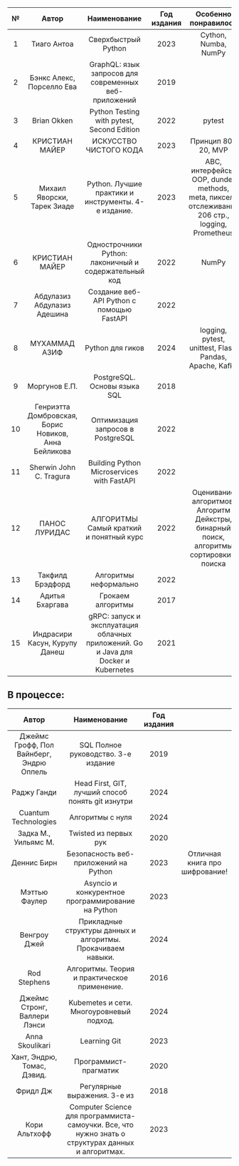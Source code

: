 | №  |                        Автор                         |                                    Наименование                                     | Год издания |                                      Особенно понравилось                                      |
|:--:|:----------------------------------------------------:|:-----------------------------------------------------------------------------------:|:-----------:|:----------------------------------------------------------------------------------------------:|
| 1  |                     Тиаго Антоа                      |                                 Сверхбыстрый Python                                 |    2023     |                                      Cython, Numba, NumPy                                      |
| 2  |              Бэнкс Алекс, Порселло Ева               |                GraphQL: язык запросов для современных веб-приложений                |    2019     |                                                                                                |
| 3  |                     Brian Okken                      |                     Python Testing with pytest, Second Edition                      |    2022     |                                             pytest                                             |
| 4  |                    КРИСТИАН МАЙЕР                    |                               ИСКУССТВО ЧИСТОГО КОДА                                |    2023     |                                      Принцип 80 / 20, MVP                                      |
| 5  |             Михаил Яворски, Тарек Зиаде              |                 Python. Лучшие практики и инструменты. 4-е издание.                 |    2023     | ABC, интерфейсы, OOP, dunder methods, meta, пиксели отслеживания 206 стр., logging, Prometheus |
| 6  |                    КРИСТИАН МАЙЕР                    |                Однострочники Python: лаконичный и содержательный код                |    2022     |                                             NumPy                                              |
| 7  |             Абдулазиз Абдулазиз Адешина              |                      Создание веб-API Python с помощью FastAPI                      |    2022     |                                                                                                |
| 8  |                    MYXAMMAД АЗИФ                     |                                  Python для гиков                                   |    2024     |                    logging, pytest, unittest, Flask, Pandas, Apache, Kafka                     |
| 9  |                    Моргунов Е.П.                     |                            PostgreSQL. Основы языка SQL                             |    2018     |                                                                                                |
| 10 | Генриэтта Домбровская, Борис Новиков, Анна Бейликова |                          Оптимизация запросов в PostgreSQL                          |    2022     |                                                                                                |
| 11 |               Sherwin John C. Tragura                |                     Building Python Microservices with FastAPI                      |    2022     |                                                                                                |
| 12 |                    ПАНОС ЛУРИДАС                     |                       АЛГОРИТМЫ Самый краткий и понятный курс                       |    2022     |    Оценивание алгоритмов, Алгоритм Дейкстры, бинарный поиск, алгоритмы сортировки и поиска     |
| 13 |                   Такфилд Брэдфорд                   |                                Алгоритмы неформально                                |    2022     |                                                                                                |
| 14 |                   Адитья Бхаргава                    |                                  Грокаем алгоритмы                                  |    2017     |                                                                                                |
| 15 |            Индрасири Касун,	Курупу Данеш             | gRPC: запуск и эксплуатация облачных приложений. Go и Java для Docker и Kubernetes  |    2021     |                                                                                                |


## В процессе:

|                  Автор                   |                                            Наименование                                            | Год издания |                                |
|:----------------------------------------:|:--------------------------------------------------------------------------------------------------:|:-----------:|:------------------------------:|
| Джеймс Грофф, Пол Вайнберг, Эндрю Оппель |                                SQL Полное руководство. 3-е издание                                 |    2019     |                                |
|               Раджу Ганди                |                         Head First, GIT, лучший способ понять git изнутри                          |    2024     |                                |
|           Cuantum Technologies           |                                          Алгоритмы с нуля                                          |    2024     |                                |
|           Задка М., Уильямс М.           |                                       Twisted из первых рук                                        |    2020     |                                |
|               Деннис Бирн                |                               Безопасность веб-приложений на Python                                |    2023     | Отличная книга про шифрование! |
|              Мэттью Фаулер               |                         Asyncio и конкурентное программирование на Python                          |    2023     |                                |
|               Венгроу Джей               |                    Прикладные структуры данных и алгоритмы. Прокачиваем навыки.                    |    2024     |                                |
|               Rod Stephens               |                            Алгоритмы. Теория и практическое применение.                            |    2016     |                                |
|       Джеймс Стронг, Валлери Лэнси       |                              Kubemetes и сети. Многоуровневый подход.                              |    2024     |                                |
|             Anna Skoulikari              |                                            Learning Git                                            |    2023     |                                |
|        Хант, Эндрю, Томас, Дэвид.        |                                       Программист-прагматик                                        |    2020     |                                |
|                 Фридл Дж                 |                                    Регулярные выражения. 3-е из                                    |    2018     |                                |
|              Кори Альтхофф               | Computer Science для программиста-самоучки. Все, что нужно знать о структурах данных и алгоритмах. |    2023     |                                |
